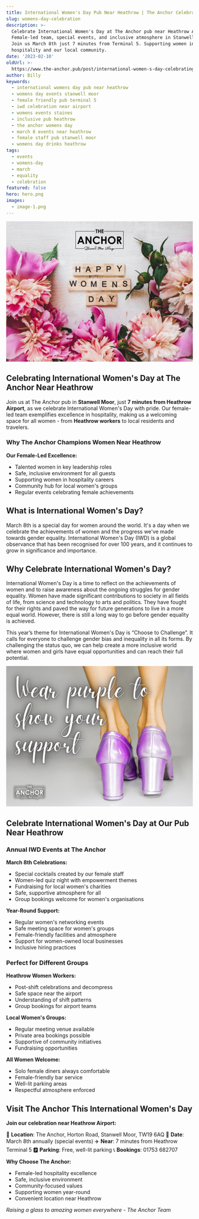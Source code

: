 ```yaml
---
title: International Women's Day Pub Near Heathrow | The Anchor Celebrates
slug: womens-day-celebration
description: >-
  Celebrate International Women's Day at The Anchor pub near Heathrow Airport.
  Female-led team, special events, and inclusive atmosphere in Stanwell Moor.
  Join us March 8th just 7 minutes from Terminal 5. Supporting women in
  hospitality and our local community.
date: '2023-02-10'
oldUrl: >-
  https://www.the-anchor.pub/post/international-women-s-day-celebrating-the-achievem
author: Billy
keywords:
  - international womens day pub near heathrow
  - womens day events stanwell moor
  - female friendly pub terminal 5
  - iwd celebration near airport
  - womens events staines
  - inclusive pub heathrow
  - the anchor womens day
  - march 8 events near heathrow
  - female staff pub stanwell moor
  - womens day drinks heathrow
tags:
  - events
  - womens-day
  - march
  - equality
  - celebration
featured: false
hero: hero.png
images:
  - image-1.png
---
```


  

![international women s day celebrating the achievem image](/content/blog/womens-day-celebration/hero.png)

## Celebrating International Women's Day at The Anchor Near Heathrow

Join us at The Anchor pub in **Stanwell Moor**, just **7 minutes from Heathrow Airport**, as we celebrate International Women's Day with pride. Our female-led team exemplifies excellence in hospitality, making us a welcoming space for all women - from **Heathrow workers** to local residents and travelers.

### Why The Anchor Champions Women Near Heathrow

**Our Female-Led Excellence:**
- Talented women in key leadership roles
- Safe, inclusive environment for all guests
- Supporting women in hospitality careers
- Community hub for local women's groups
- Regular events celebrating female achievements

  

## What is International Women's Day?

March 8th is a special day for women around the world. It's a day when we celebrate the achievements of women and the progress we've made towards gender equality. International Women's Day (IWD) is a global observance that has been recognised for over 100 years, and it continues to grow in significance and importance.

  

## Why Celebrate International Women's Day?

International Women's Day is a time to reflect on the achievements of women and to raise awareness about the ongoing struggles for gender equality. Women have made significant contributions to society in all fields of life, from science and technology to arts and politics. They have fought for their rights and paved the way for future generations to live in a more equal world. However, there is still a long way to go before gender equality is achieved.

This year’s theme for International Women's Day is “Choose to Challenge”. It calls for everyone to challenge gender bias and inequality in all its forms. By challenging the status quo, we can help create a more inclusive world where women and girls have equal opportunities and can reach their full potential.

  

![international women s day celebrating the achievem image](/content/blog/womens-day-celebration/image-1.png)

## Celebrate International Women's Day at Our Pub Near Heathrow

### Annual IWD Events at The Anchor

**March 8th Celebrations:**
- Special cocktails created by our female staff
- Women-led quiz night with empowerment themes
- Fundraising for local women's charities
- Safe, supportive atmosphere for all
- Group bookings welcome for women's organisations

**Year-Round Support:**
- Regular women's networking events
- Safe meeting space for women's groups
- Female-friendly facilities and atmosphere
- Support for women-owned local businesses
- Inclusive hiring practices

### Perfect for Different Groups

**Heathrow Women Workers:**
- Post-shift celebrations and decompress
- Safe space near the airport
- Understanding of shift patterns
- Group bookings for airport teams

**Local Women's Groups:**
- Regular meeting venue available
- Private area bookings possible
- Supportive of community initiatives
- Fundraising opportunities

**All Women Welcome:**
- Solo female diners always comfortable
- Female-friendly bar service
- Well-lit parking areas
- Respectful atmosphere enforced

## Visit The Anchor This International Women's Day

**Join our celebration near Heathrow Airport:**

📍 **Location**: The Anchor, Horton Road, Stanwell Moor, TW19 6AQ
👩 **Date**: March 8th annually (special events)
✈️ **Near**: 7 minutes from Heathrow Terminal 5
🅿️ **Parking**: Free, well-lit parking
📞 **Bookings**: 01753 682707

**Why Choose The Anchor:**
- Female-led hospitality excellence
- Safe, inclusive environment
- Community-focused values
- Supporting women year-round
- Convenient location near Heathrow

*Raising a glass to amazing women everywhere - The Anchor Team*
